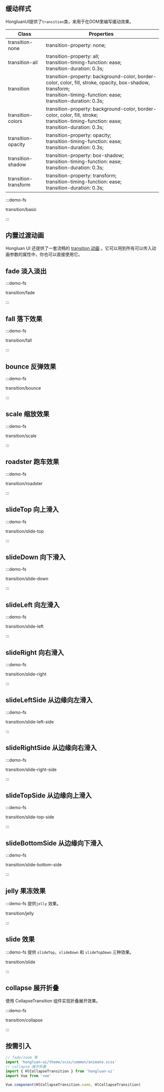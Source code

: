 
## 缓动样式

HongluanUI提供了`transition`类，来用于在DOM里编写缓动效果。

<div class="scrollable max-h-xl m-t-md">

| Class                | Properties                                                                                                                                                                                                                   |
| -------------------- | ---------------------------------------------------------------------------------------------------------------------------------------------------------------------------------------------------------------------------- |
| transition-none      | transition-property: none;                                                                                                                                                                                                   |
| transition-all       | transition-property: all; <br> transition-timing-function: ease; <br>transition-duration: 0.3s;                                                                                 |
| transition           | transition-property: background-color, border-color, color, fill, stroke, opacity, box-shadow, transform; <br>transition-timing-function: ease; <br> transition-duration: 0.3s; |
| transition-colors    | transition-property: background-color, border-color, color, fill, stroke; <br> transition-timing-function: ease; <br> transition-duration: 0.3s;                             |
| transition-opacity   | transition-property: opacity; <br> transition-timing-function: ease; <br> transition-duration: 0.3s;                                                                             |
| transition-shadow    | transition-property: box-shadow; <br> transition-timing-function: ease; <br> transition-duration: 0.3s;                                                                          |
| transition-transform | transition-property: transform; <br> transition-timing-function: ease; <br> transition-duration: 0.3s;                                                                           |

</div>

:::demo-fs

transition/basic

:::


## 内置过渡动画

Hongluan UI 还提供了一套流畅的 [transition 动画](https://vuejs.org/guide/built-ins/transition.html) 。它可以用到所有可以传入动画参数的属性中，你也可以直接使用它。

## fade 淡入淡出

:::demo-fs

transition/fade

:::

## fall 落下效果

:::demo-fs

transition/fall

:::

## bounce 反弹效果

:::demo-fs

transition/bounce

:::

## scale 缩放效果

:::demo-fs

transition/scale

:::

## roadster 跑车效果

:::demo-fs

transition/roadster

:::

## slideTop 向上滑入

:::demo-fs

transition/slide-top

:::

## slideDown 向下滑入

:::demo-fs

transition/slide-down

:::

## slideLeft 向左滑入

:::demo-fs

transition/slide-left

:::

## slideRight 向右滑入

:::demo-fs

transition/slide-right

:::

## slideLeftSide 从边缘向左滑入

:::demo-fs

transition/slide-left-side

:::

## slideRightSide 从边缘向右滑入

:::demo-fs

transition/slide-right-side

:::

## slideTopSide 从边缘向上滑入

:::demo-fs

transition/slide-top-side

:::

## slideBottomSide 从边缘向下滑入

:::demo-fs

transition/slide-bottom-side

:::

## jelly 果冻效果

:::demo-fs 提供`jelly` 效果。

transition/jelly

:::

## slide 效果

:::demo-fs 提供 `slideTop`，`slideDown` 和 `slideTopDown` 三种效果。

transition/slide

:::

## collapse 展开折叠

使用 CollapseTransition 组件实现折叠展开效果。

:::demo-fs

transition/collapse

:::

## 按需引入

```js
// fade/zoom 等
import 'hongluan-ui/theme/scss/common/animate.scss'
// collapse 展开折叠
import { HlCollapseTransition } from 'hongluan-ui'
import Vue from 'vue'

Vue.component(HlCollapseTransition.name, HlCollapseTransition)
```
